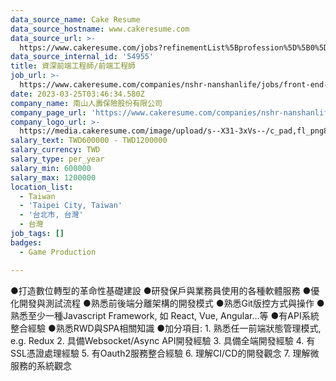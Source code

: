 ```yaml
---
data_source_name: Cake Resume
data_source_hostname: www.cakeresume.com
data_source_url: >-
  https://www.cakeresume.com/jobs?refinementList%5Bprofession%5D%5B0%5D=game-production&range%5Bsalary_range%5D%5Bmin%5D=100000
data_source_internal_id: '54955'
title: 資深前端工程師/前端工程師
job_url: >-
  https://www.cakeresume.com/companies/nshr-nanshanlife/jobs/front-end-engineer-c28dcd
date: 2023-03-25T03:46:34.580Z
company_name: 南山人壽保險股份有限公司
company_page_url: 'https://www.cakeresume.com/companies/nshr-nanshanlife'
company_logo_url: >-
  https://media.cakeresume.com/image/upload/s--X31-3xVs--/c_pad,fl_png8,h_200,w_200/v1645422406/vpfl0rf1qzu78x1x1xq6.png
salary_text: TWD600000 - TWD1200000
salary_currency: TWD
salary_type: per_year
salary_min: 600000
salary_max: 1200000
location_list:
  - Taiwan
  - 'Taipei City, Taiwan'
  - '台北市, 台灣'
  - 台灣
job_tags: []
badges:
  - Game Production

---
```


●打造數位轉型的革命性基礎建設 ●研發保戶與業務員使用的各種軟體服務 ●優化開發與測試流程 ●熟悉前後端分離架構的開發模式 ●熟悉Git版控方式與操作 ●熟悉至少一種Javascript Framework, 如 React, Vue, Angular…等 ●有API系統整合經驗 ●熟悉RWD與SPA相關知識 ●加分項目: 1. 熟悉任一前端狀態管理模式, e.g. Redux 2. 具備Websocket/Async API開發經驗 3. 具備全端開發經驗 4. 有SSL憑證處理經驗 5. 有Oauth2服務整合經驗 6. 理解CI/CD的開發觀念 7. 理解微服務的系統觀念